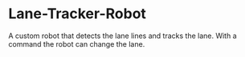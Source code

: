 # Lane-Tracker-Robot
A custom robot that detects the lane lines and tracks the lane. With a command the robot can change the lane.
